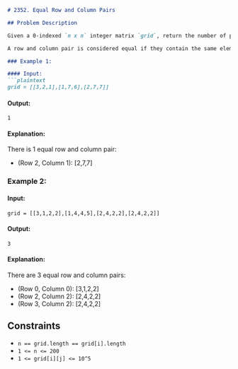 ```markdown
# 2352. Equal Row and Column Pairs

## Problem Description

Given a 0-indexed `n x n` integer matrix `grid`, return the number of pairs `(ri, cj)` such that row `ri` and column `cj` are equal.

A row and column pair is considered equal if they contain the same elements in the same order (i.e., an equal array).

### Example 1:

#### Input:
```plaintext
grid = [[3,2,1],[1,7,6],[2,7,7]]
```

#### Output:
```plaintext
1
```

#### Explanation:
There is 1 equal row and column pair:
- (Row 2, Column 1): [2,7,7]

### Example 2:

#### Input:
```plaintext
grid = [[3,1,2,2],[1,4,4,5],[2,4,2,2],[2,4,2,2]]
```

#### Output:
```plaintext
3
```

#### Explanation:
There are 3 equal row and column pairs:
- (Row 0, Column 0): [3,1,2,2]
- (Row 2, Column 2): [2,4,2,2]
- (Row 3, Column 2): [2,4,2,2]

## Constraints

- `n == grid.length == grid[i].length`
- `1 <= n <= 200`
- `1 <= grid[i][j] <= 10^5`
```
